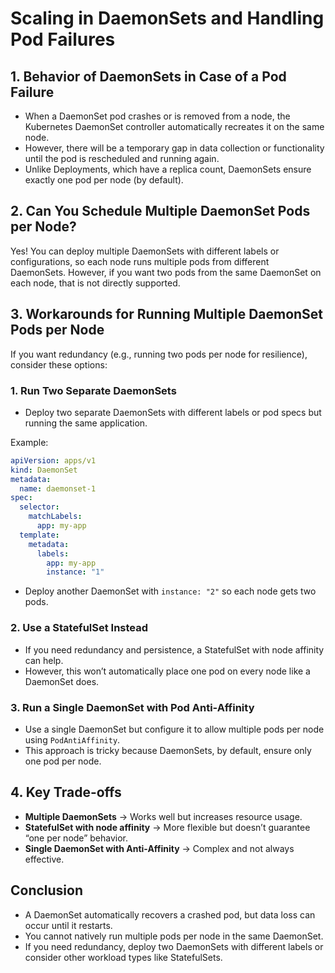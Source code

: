 # Scaling in DaemonSets and Handling Pod Failures

## 1. Behavior of DaemonSets in Case of a Pod Failure

- When a DaemonSet pod crashes or is removed from a node, the Kubernetes DaemonSet controller automatically recreates it on the same node.
- However, there will be a temporary gap in data collection or functionality until the pod is rescheduled and running again.
- Unlike Deployments, which have a replica count, DaemonSets ensure exactly one pod per node (by default).

## 2. Can You Schedule Multiple DaemonSet Pods per Node?

Yes! You can deploy multiple DaemonSets with different labels or configurations, so each node runs multiple pods from different DaemonSets. However, if you want two pods from the same DaemonSet on each node, that is not directly supported.

## 3. Workarounds for Running Multiple DaemonSet Pods per Node

If you want redundancy (e.g., running two pods per node for resilience), consider these options:

### 1. Run Two Separate DaemonSets

- Deploy two separate DaemonSets with different labels or pod specs but running the same application.

Example:

```yaml
apiVersion: apps/v1
kind: DaemonSet
metadata:
  name: daemonset-1
spec:
  selector:
    matchLabels:
      app: my-app
  template:
    metadata:
      labels:
        app: my-app
        instance: "1"
```

- Deploy another DaemonSet with `instance: "2"` so each node gets two pods.

### 2. Use a StatefulSet Instead

- If you need redundancy and persistence, a StatefulSet with node affinity can help.
- However, this won’t automatically place one pod on every node like a DaemonSet does.

### 3. Run a Single DaemonSet with Pod Anti-Affinity

- Use a single DaemonSet but configure it to allow multiple pods per node using `PodAntiAffinity`.
- This approach is tricky because DaemonSets, by default, ensure only one pod per node.

## 4. Key Trade-offs

- **Multiple DaemonSets** → Works well but increases resource usage.
- **StatefulSet with node affinity** → More flexible but doesn’t guarantee “one per node” behavior.
- **Single DaemonSet with Anti-Affinity** → Complex and not always effective.

## Conclusion

- A DaemonSet automatically recovers a crashed pod, but data loss can occur until it restarts.
- You cannot natively run multiple pods per node in the same DaemonSet.
- If you need redundancy, deploy two DaemonSets with different labels or consider other workload types like StatefulSets.

